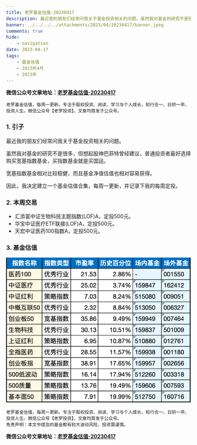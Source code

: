```yaml
---
title: 老罗基金估值-20230417
description: 最近我的朋友们经常问我关于基金投资相关的问题。虽然我对基金的研究不是很多，但想起股神巴菲特曾经建议，普通投资者最好选择购买宽基指数基金，买指数基金就是买国运。宽基指数基金相对比较稳健，而且基金净值估值也相对容易获得。因此，我决定建立一个基金估值合集，每周一更新，并记录下我的每周定投。
banner: ../../../../attachments/2023/04/20230417/banner.jpeg
comments: true
hide:
    - navigation
date: 2023-04-17
tags:
    - 基金估值
    - 2023年4月
    - 2023年
---
```


__微信公众号文章地址：[老罗基金估值-20230417](https://mp.weixin.qq.com/s/JYff2z5MVUhua7eYIWnFBQ)__

```
老罗基金估值，每周一更新。专注于股权投资、阅读、学习与个人成长，知行合一、日拱一卒、投资人生。微信公众号【老罗投资】，文章均首发于公众号。
```

### 1. 引子

最近我的朋友们经常问我关于基金投资相关的问题。

虽然我对基金的研究不是很多，但想起股神巴菲特曾经建议，普通投资者最好选择购买宽基指数基金，买指数基金就是买国运。

宽基指数基金相对比较稳健，而且基金净值估值也相对容易获得。

因此，我决定建立一个基金估值合集，每周一更新，并记录下我的每周定投。

### 2. 本周交易

+ 汇添富中证生物科技主题指数(LOF)A，定投500元。
+ 华宝中证医疗ETF联接(LOF)A，定投500元。
+ 天宏中证医药100指数A，定投500元。

### 3. 基金估值

![低估值指数基金(当前估值便宜适合定投)](../../../attachments/2023/04/20230417/1.png)

```
老罗基金估值，每周一更新。专注于股权投资、阅读、学习与个人成长，知行合一、日拱一卒、投资人生。微信公众号【老罗投资】，文章均首发于公众号。
免责声明：本文中提及的基金都有较大波动风险，投资需谨慎。
```

__微信公众号文章地址：[老罗基金估值-20230417](https://mp.weixin.qq.com/s/JYff2z5MVUhua7eYIWnFBQ)__
